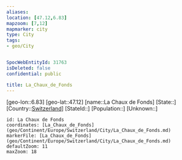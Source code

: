 ```yaml
---
aliases: 
location: [47.12,6.83]
mapzoom: [7,12] 
mapmarker: city 
type: City
tags:
- geo/City


SpocWebEntityId: 31763
isDeleted: false
confidential: public

title: La_Chaux_de_Fonds
---
```

[geo-lon::6.83]
[geo-lat::47.12]
[name::La Chaux de Fonds]
[State::]
[Country::[Switzerland](geo/Continent/Europe/Switzerland.md)]
[StateId::]
[Population::]
[Unknown::]


```leaflet
id: La Chaux de Fonds
coordinates: [La_Chaux_de_Fonds](geo/Continent/Europe/Switzerland/City/La_Chaux_de_Fonds.md)
markerFile: [La_Chaux_de_Fonds](geo/Continent/Europe/Switzerland/City/La_Chaux_de_Fonds.md)
defaultZoom: 11 
maxZoom: 18
```


